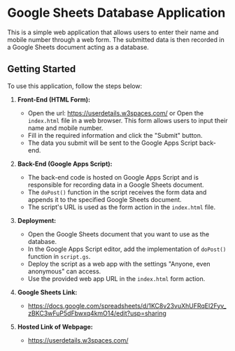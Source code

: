 # Google Sheets Database Application

This is a simple web application that allows users to enter their name and mobile number through a web form. The submitted data is then recorded in a Google Sheets document acting as a database.

## Getting Started

To use this application, follow the steps below:

1. **Front-End (HTML Form):**

   - Open the url: https://userdetails.w3spaces.com/ or Open the `index.html` file in a web browser. This form allows users to input their name and mobile number.
   - Fill in the required information and click the "Submit" button.
   - The data you submit will be sent to the Google Apps Script back-end.

2. **Back-End (Google Apps Script):**

   - The back-end code is hosted on Google Apps Script and is responsible for recording data in a Google Sheets document.
   - The `doPost()` function in the script receives the form data and appends it to the specified Google Sheets document.
   - The script's URL is used as the form action in the `index.html` file.

3. **Deployment:**

   - Open the Google Sheets document that you want to use as the database.
   - In the Google Apps Script editor, add the implementation of `doPost()` function in `script.gs`.
   - Deploy the script as a web app with the settings "Anyone, even anonymous" can access.
   - Use the provided web app URL in the `index.html` form action.

4. **Google Sheets Link:** 
   - https://docs.google.com/spreadsheets/d/1KC8v23vuXhUFRqEl2Fyv_zBKC3wFuP5dFbwxq4kmO14/edit?usp=sharing

5. **Hosted Link of Webpage:**
   - https://userdetails.w3spaces.com/ 
   